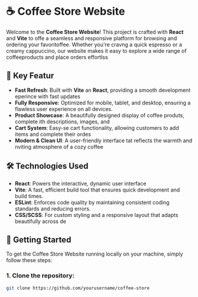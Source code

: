 # ☕ Coffee Store Website
Welcome to the **Coffee Store Website**! This project is crafted with **React** and **Vite** to offe a seamless and responsive platform for browsing and ordering your favoritoffee. Whether you're cravng a quick espresso or a creamy cappuccino, our website makes it easy to explore a wide range of coffeeproducts and place orders effortlss
## 🚀 Key Featur

- **Fast Refresh**: Built with **Vite** an **React**, providing a smooth development eperince with fast updates
- **Fully Responsive**: Optimized for mobile, tablet, and desktop, ensuring a flawless user experience on all devices.
- **Product Showcase**: A beautifully designed display of coffee produts, complete ith descriptions, images, and 
- **Cart System**: Easy-se cart functionality, allowing customers to add items and complete their ordes
- **Modern & Clean UI**: A user-friendly interface tat reflects the warmth and nviting atmosphere of a cozy coffee

## 🛠️ Technologies Used

- **React**: Powers the interactive, dynamic user interface
- **Vite**: A fast, efficient build tool that ensures quick development and build times.
- **ESLint**: Enforces code quality by maintaining consistent coding standards and reducing errors.
- **CSS/SCSS**: For custom styling and a responsive layout that adapts beautifully across de

## 🚀 Getting Started

To get the Coffee Store Website running locally on your machine, simply follow these steps:

### 1. Clone the repository:

```bash
git clone https://github.com/yourusername/coffee-store

